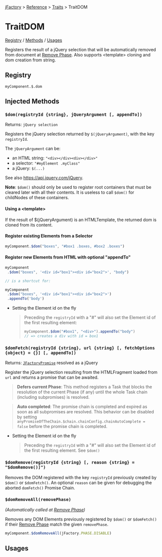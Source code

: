 [jFactory](index.md) > [Reference](ref-index.md) > [Traits](ref-index.md#traits-component-features) > TraitDOM

# TraitDOM

[Registry](#registry) / [Methods](#injected-methods) / [Usages](#usages)

Registers the result of a jQuery selection that will be automatically removed from document at [Remove Phase](TraitService-Phases.md#remove-phase).
Also supports \<template\> cloning and dom creation from string.

## Registry
`myComponent.$.dom`

## Injected Methods

### `$dom(registryId {string}, jQueryArgument [, appendTo])`
Returns: `jQuery selection`

Registers the jQuery selection returned by `$(jQueryArgument)`, with the key `registryId`.

The `jQueryArgument` can be:
- an HTML string: `"<div></div><div></div>"`
- a selector: `"#myElement .myClass"`
- a jQuery: `$(...)`

[//]: # (- an array of HTMLElements elements: `[HTMLDivElement, HTMLDivElement]`)

See also https://api.jquery.com/jQuery.
 
**Note**: `$dom()` should only be used to register root containers that
 must be cleared later with all their contents. It is useless to call
 `$dom()` for childNodes of these containers.       

#### Using a \<template\>
If the result of $(jQueryArgument) is an HTMLTemplate, the returned dom is cloned from its content.

#### Register existing Elements from a Selector
   ```javascript
   myComponent.$dom("boxes", "#box1 .boxes, #box2 .boxes")
   ```

#### Register new Elements from HTML with optional "appendTo"

   ```javascript
   myComponent
    .$dom("boxes", '<div id="box1"><div id="box2">', "body")
  
   // is a shortcut for:

   myComponent
    .$dom("boxes", '<div id="box1"><div id="box2">')
    .appendTo('body')
   ```
* Setting the Element id on the fly
    
    >Preceding the `registryId` with a "#" will also set the Element id of the first resulting element:    
    >```javascript
    >myComponent.$dom("#box1", "<div>").appendTo("body")
    >// => creates a div with id = box1
    >```

### `$domFetch(registryId {string}, url {string} [, fetchOptions {object} = {}] [, appendTo])`
Returns: [`JFactoryPromise`](JFactoryPromise.md) resolved as a jQuery 

Register the jQuery selection resulting from the HTMLFragment loaded from `url` and returns a promise that can be awaited.

>**Defers current Phase**: This method registers a Task that blocks the resolution of the current Phase (if any) until the whole Task chain (including subpromises) is resolved.

>**Auto completed**: The promise chain is completed and expired as soon as all subpromises are resolved. This behavior can be disabled by setting `anyPromiseOfTheChain.$chain.chainConfig.chainAutoComplete = false` before the promise chain is completed.

* Setting the Element id on the fly 
    
    >Preceding the `registryId` with a "#" will also set the Element id of the first resulting element.
    See `$dom()`    

### `$domRemove(registryId {string} [, reason {string} = "$domRemove()]")`

Removes the DOM registered with the key `registryId` previously created by `$dom()` or `$domFetch()`. 
An optional `reason` can be given for debugging the aborted `domFetch()` Promise Chain.

### `$domRemoveAll(removePhase)`

*(Automatically called at [Remove Phase](TraitService-Phases.md#remove-phase))*

Removes any DOM Elements previously registered by `$dom()` or `$domFetch()` if their [Remove Phase](TraitService-Phases.md#remove-phase) match the given `removePhase`.

```javascript
myComponent.$domRemoveAll(jFactory.PHASE.DISABLE)
```

## Usages
<!--
```javascript
let myComponent = jFactory("myComponent", {
    html : `
        <div id="container1"></div>
        <div id="container2"></div>
    `,
    onInstall() {
        // Create and register DOM Elements
        this.$dom("myContainers", this.html)
            .appendTo('body');

        // Import and register DOM Elements
        this.$domFetch("myAssets", "asset.html")
            .then(dom=>dom.appendTo('body'));
    },
    onEnable() {
        // simulate some external creations
        let htmlElement = $('<div></div>').appendTo('body')[0];
        $('<div class="view"></div><div class="view"></div>').appendTo('body');

        // Register existing DOM Elements using a jQuery selector
        this.$dom("myViews", "body div.view");

        // Register a DOM Element using an HTMLElement
        this.$dom("myTempDiv", htmlElement);
    }
});

await myComponent.$install(true); // install() + enable() 
await myComponent.$disable(); // Removed myViews and myTempDiv from document and registry 
await myComponent.$enable(); // Recreates them

// Add another elements while enabled 
myComponent.$dom('myAssets2', '<div id="asset2a"><div id="asset2b">')
    .appendTo('body');

// Force the removal of all DOM marked to be removed at disable phase:
// myViews, myTempDiv, myAssets2, but not myContainers, myAssets
myComponent.$domRemoveAll(jFactory.PHASE.DISABLE);

await myComponent.$uninstall(); // removes everything
```
-->